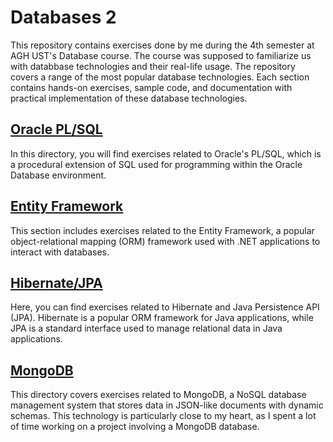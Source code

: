 # Databases 2
This repository contains exercises done by me during the 4th semester at AGH UST's Database course. The course was supposed to familiarize us with databbase technologies and their real-life usage. The repository covers a range of the most popular database technologies. Each section contains hands-on exercises, sample code, and documentation with practical implementation of these database technologies.

## [Oracle PL/SQL](PL_SQL)
In this directory, you will find exercises related to Oracle's PL/SQL, which is a procedural extension of SQL used for programming within the Oracle Database environment.

## [Entity Framework](EntityFramework)
This section includes exercises related to the Entity Framework, a popular object-relational mapping (ORM) framework used with .NET applications to interact with databases.

## [Hibernate/JPA](Hibernate_JPA)
Here, you can find exercises related to Hibernate and Java Persistence API (JPA). Hibernate is a popular ORM framework for Java applications, while JPA is a standard interface used to manage relational data in Java applications.

## [MongoDB](MongoDB)
This directory covers exercises related to MongoDB, a NoSQL database management system that stores data in JSON-like documents with dynamic schemas. This technology is particularly close to my heart, as I spent a lot of time working on a project involving a MongoDB database.
